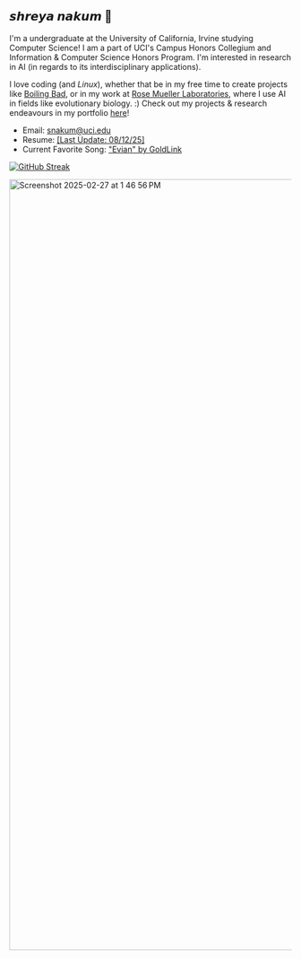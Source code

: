 ## 𝙨𝙝𝙧𝙚𝙮𝙖 𝙣𝙖𝙠𝙪𝙢 🌌
I'm a undergraduate at the University of California, Irvine studying Computer Science! I am a part of UCI's Campus Honors Collegium and Information & Computer Science Honors Program. I'm interested in research in AI (in regards to its interdisciplinary applications).

I love coding (and _Linux_), whether that be in my free time to create projects like [Boiling Bad](https://sn82978.github.io/BOILING-BAD/), or in my work at [Rose Mueller Laboratories](https://rosemuellerlabs.bio.uci.edu/), where I use AI in fields like evolutionary biology.
:)
Check out my projects & research endeavours in my portfolio [here](https://sn82978.github.io/)!

- Email: [snakum@uci.edu](mailto:snakum@uci.edu)
- Resume: [[Last Update: 08/12/25]](https://www.overleaf.com/read/xybzcsttbhfw#5b2f24)
- Current Favorite Song: ["Evian" by GoldLink](https://open.spotify.com/track/5uakDGEx9HegMZZi840VzH?si=e096506d5d9f4486)


[![GitHub Streak](https://streak-stats.demolab.com/?user=sn82978&theme=dark)](https://git.io/streak-stats)

<img width="1375" alt="Screenshot 2025-02-27 at 1 46 56 PM" src="https://github.com/user-attachments/assets/8a994977-7a53-478f-a61a-67f68a516e99" />
